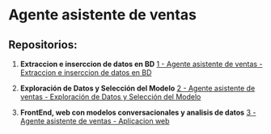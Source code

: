 # Agente asistente de ventas

## Repositorios:

1. **Extraccion e inserccion de datos en BD** 
    [1 - Agente asistente de ventas - Extraccion e inserccion de datos en BD](https://github.com/santiagorodriguez-dev/pf_01_etl_preprocesamiento)

2. **Exploración de Datos y Selección del Modelo**
    [2 - Agente asistente de ventas - Exploración de Datos y Selección del Modelo](https://github.com/santiagorodriguez-dev/pf_02_exploracion_datos_modelo)
	
3. **FrontEnd, web con modelos conversacionales y analisis de datos**
    [3 - Agente asistente de ventas - Aplicacion web](https://github.com/santiagorodriguez-dev/pf_03_front_end)
	
